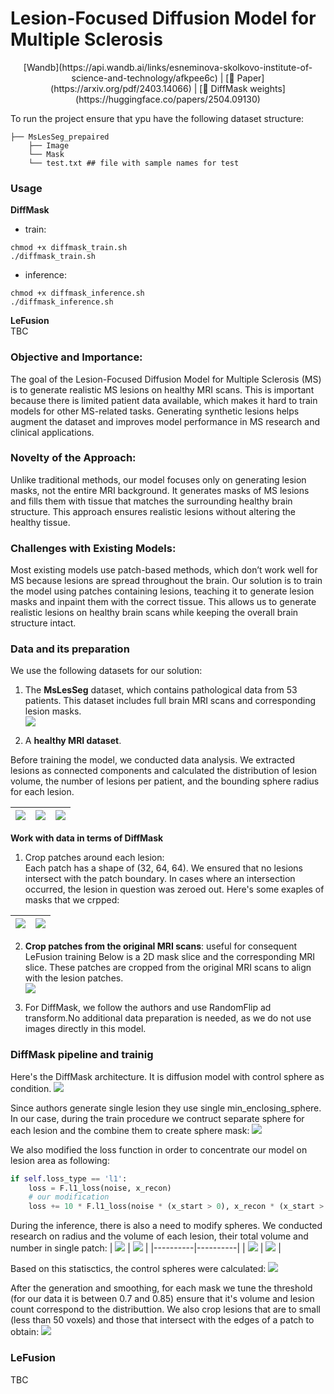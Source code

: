 # Lesion-Focused Diffusion Model for Multiple Sclerosis

<p align="center">
[Wandb](https://api.wandb.ai/links/esneminova-skolkovo-institute-of-science-and-technology/afkpee6c) |
[📃 Paper](https://arxiv.org/pdf/2403.14066) |
[🤗 DiffMask weights](https://huggingface.co/papers/2504.09130)
</p>


To run the project ensure that ypu have the following dataset structure:
``` 
├── MsLesSeg_prepaired
    ├── Image
    └── Mask
    └── test.txt ## file with sample names for test
```

### Usage
**DiffMask**  
- train:  
```shell
chmod +x diffmask_train.sh
./diffmask_train.sh
```
- inference:
```shell
chmod +x diffmask_inference.sh
./diffmask_inference.sh
```
**LeFusion**  
TBC

### Objective and Importance:
The goal of the Lesion-Focused Diffusion Model for Multiple Sclerosis (MS) is to generate realistic MS lesions on healthy MRI scans. This is important because there is limited patient data available, which makes it hard to train models for other MS-related tasks. Generating synthetic lesions helps augment the dataset and improves model performance in MS research and clinical applications.

### Novelty of the Approach:
Unlike traditional methods, our model focuses only on generating lesion masks, not the entire MRI background. It generates masks of MS lesions and fills them with tissue that matches the surrounding healthy brain structure. This approach ensures realistic lesions without altering the healthy tissue.

### Challenges with Existing Models:
Most existing models use patch-based methods, which don’t work well for MS because lesions are spread throughout the brain. Our solution is to train the model using patches containing lesions, teaching it to generate lesion masks and inpaint them with the correct tissue. This allows us to generate realistic lesions on healthy brain scans while keeping the overall brain structure intact.


### Data and its preparation

We use the following datasets for our solution:

1) The **MsLesSeg** dataset, which contains pathological data from 53 patients. This dataset includes full brain MRI scans and corresponding lesion masks.  
![](static/initial_data.png)

2) A **healthy MRI dataset**.

Before training the model, we conducted data analysis. We extracted lesions as connected components and calculated the distribution of lesion volume, the number of lesions per patient, and the bounding sphere radius for each lesion.

| ![](static/stat1.png) | ![](static/stat2.png) | ![](static/stat3.png) |
|----------|----------|----------|


**Work with data in terms of DiffMask**
1) Crop patches around each lesion:  
   Each patch has a shape of (32, 64, 64). We ensured that no lesions intersect with the patch boundary. In cases where an intersection occurred, the lesion in question was zeroed out.
   Here's some exaples of masks that we crpped:  

| ![](static/initial_mask3.png) | ![](static/initial_mask2.png) |
|----------|----------|

2) **Crop patches from the original MRI scans**:  useful for consequent LeFusion training
   Below is a 2D mask slice and the corresponding MRI slice. These patches are cropped from the original MRI scans to align with the lesion patches.  
   ![](static/overlay_and_mask.png)

3) For DiffMask,  we follow the authors and use RandomFlip ad transform.No additional data preparation is needed, as we do not use images directly in this model.

### DiffMask pipeline and trainig
Here's the DiffMask architecture. It is diffusion model with control sphere as condition.
![](static/diffmask_pipeline.png)

Since authors generate single lesion they use single min_enclosing_sphere. In our case, during the train procedure we contruct separate sphere for each lesion and the combine them to create sphere mask:
![](static/sphere_slice.png)

We also modified the loss function in order to concentrate our model on lesion area as following:
```python
if self.loss_type == 'l1':
    loss = F.l1_loss(noise, x_recon)
    # our modification
    loss += 10 * F.l1_loss(noise * (x_start > 0), x_recon * (x_start > 0))
```

During the inference, there is also a need to modify spheres. We conducted research on radius and the volume of each lesion, their total volume and number in single patch:
| ![](static/lesion_radius_boxplot.png) | ![](static/lesion_volume_boxplot.png) |
|----------|----------|
| ![](static/lesion_counts_boxplot.png) | ![](static/total_volume_boxplot.png) |

Based on this statisctics, the control spheres were calculated:
![](static/initial_mask1.png)

After the generation and smoothing, for each mask we tune the threshold (for our data it is between 0.7 and 0.85) ensure that it's volume and lesion count correspond to the distributtion. We also crop lesions that are to small (less than 50 voxels) and those that intersect with the edges of a patch to obtain:
![](static/generated_mask.png)


### LeFusion
TBC
